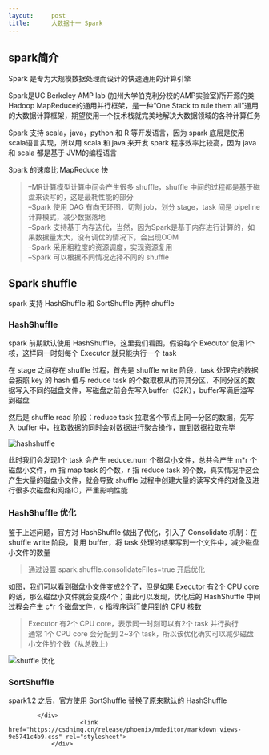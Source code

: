 ```yaml
---
layout:     post
title:      大数据十一 Spark
---
```

<div id="article_content" class="article_content clearfix csdn-tracking-statistics" data-pid="blog" data-mod="popu_307" data-dsm="post">
								            <div id="content_views" class="markdown_views prism-atom-one-dark">
							<!-- flowchart 箭头图标 勿删 -->
							<svg xmlns="http://www.w3.org/2000/svg" style="display: none;"><path stroke-linecap="round" d="M5,0 0,2.5 5,5z" id="raphael-marker-block" style="-webkit-tap-highlight-color: rgba(0, 0, 0, 0);"></path></svg>
							<h2><a id="spark_0"></a>spark简介</h2>
<p>Spark 是专为大规模数据处理而设计的快速通用的计算引擎</p>
<p>Spark是UC Berkeley AMP lab (加州大学伯克利分校的AMP实验室)所开源的类Hadoop MapReduce的通用并行框架，是一种“One Stack to rule them all”通用的大数据计算框架，期望使用一个技术栈就完美地解决大数据领域的各种计算任务</p>
<p>Spark 支持 scala，java，python 和 R 等开发语言，因为 spark 底层是使用scala语言实现，所以用 scala 和 java 来开发 spark 程序效率比较高，因为 java 和 scala 都是基于 JVM的编程语言</p>
<p>Spark 的速度比 MapReduce 快</p>
<blockquote>
<p>–MR计算模型计算中间会产生很多 shuffle，shuffle 中间的过程都是基于磁盘来读写的，这是最耗性能的部分<br>
–Spark 使用 DAG 有向无环图，切割 job，划分 stage，task 间是 pipeline 计算模式，减少数据落地<br>
–Spark 支持基于内存迭代，当然，因为Spark是基于内存进行计算的，如果数据量太大，没有调优的情况下，会出现OOM<br>
–Spark 采用粗粒度的资源调度，实现资源复用<br>
–Spark 可以根据不同情况选择不同的 shuffle</p>
</blockquote>
<h2><a id="Spark_shuffle_16"></a>Spark shuffle</h2>
<p>spark 支持 HashShuffle 和 SortShuffle 两种 shuffle</p>
<h3><a id="HashShuffle_19"></a>HashShuffle</h3>
<p>spark 前期默认使用 HashShuffle，这里我们看图，假设每个 Executor 使用1个核，这样同一时刻每个 Executor 就只能执行一个 task</p>
<p>在 stage 之间存在 shuffle 过程，首先是 shuffle write 阶段，task 处理完的数据会按照 key 的 hash 值与 reduce task 的个数取模从而将其分区，不同分区的数据写入不同的磁盘文件，写磁盘之前会先写入buffer（32K），buffer写满后溢写到磁盘</p>
<p>然后是 shuffle read 阶段：reduce task 拉取各个节点上同一分区的数据，先写入 buffer 中，拉取数据的同时会对数据进行聚合操作，直到数据拉取完毕</p>
<p><img src="https://img-blog.csdnimg.cn/2018111620003861.png?x-oss-process=image/watermark,type_ZmFuZ3poZW5naGVpdGk,shadow_10,text_aHR0cHM6Ly9ibG9nLmNzZG4ubmV0L3hpbmd5YW8yMzE=,size_16,color_FFFFFF,t_70" alt="hashshuffle"></p>
<p>此时我们会发现1个 task 会产生 reduce.num 个磁盘小文件，总共会产生 m*r 个磁盘小文件，m 指 map task 的个数，r 指 reduce task 的个数，真实情况中这会产生大量的磁盘小文件，就会导致 shuffle 过程中创建大量的读写文件的对象及进行很多次磁盘和网络IO，严重影响性能</p>
<h3><a id="HashShuffle__31"></a>HashShuffle 优化</h3>
<p>鉴于上述问题，官方对 HashShuffle 做出了优化，引入了 Consolidate 机制：在 shuffle write 阶段，复用 buffer，将 task 处理的结果写到一个文件中，减少磁盘小文件的数量</p>
<blockquote>
<p>通过设置 spark.shuffle.consolidateFiles=true 开启优化</p>
</blockquote>
<p>如图，我们可以看到磁盘小文件变成2个了，但是如果 Executor 有2个 CPU core 的话，那么磁盘小文件就会变成4个；由此可以发现，优化后的 HashShuffle 中间过程会产生 c*r 个磁盘文件，c 指程序运行使用到的 CPU 核数</p>
<blockquote>
<p>Executor 有2个 CPU core，表示同一时刻可以有2个 task 并行执行<br>
通常 1个 CPU core 会分配到 2~3个 task，所以该优化确实可以减少磁盘小文件的个数（从总数上）</p>
</blockquote>
<p><img src="https://img-blog.csdnimg.cn/20181119191957409.png?x-oss-process=image/watermark,type_ZmFuZ3poZW5naGVpdGk,shadow_10,text_aHR0cHM6Ly9ibG9nLmNzZG4ubmV0L3hpbmd5YW8yMzE=,size_16,color_FFFFFF,t_70" alt="shuffle 优化"></p>
<h3><a id="SortShuffle_44"></a>SortShuffle</h3>
<p>spark1.2 之后，官方使用 SortShuffle 替换了原来默认的 HashShuffle</p>

            </div>
						<link href="https://csdnimg.cn/release/phoenix/mdeditor/markdown_views-9e5741c4b9.css" rel="stylesheet">
                </div>